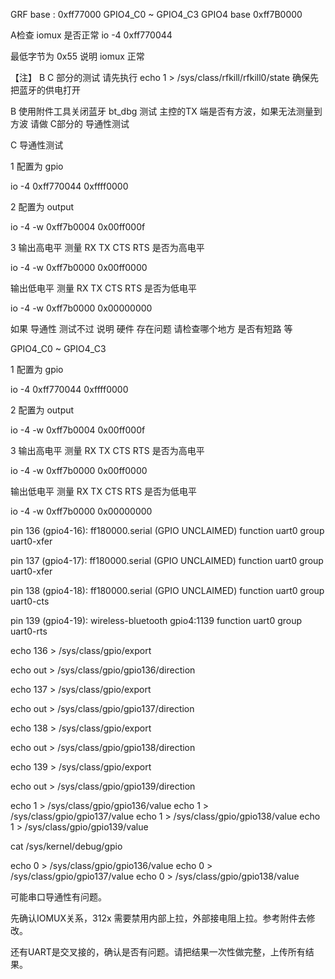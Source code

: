 
GRF base : 0xff77000
GPIO4_C0 ~ GPIO4_C3
GPIO4 base 0xff7B0000

A检查 iomux 是否正常
io -4  0xff770044

最低字节为 0x55 说明 iomux 正常

【注】 B C 部分的测试 请先执行 echo 1 > /sys/class/rfkill/rfkill0/state 确保先把蓝牙的供电打开

B 使用附件工具关闭蓝牙 bt_dbg 测试 主控的TX 端是否有方波，如果无法测量到 方波 请做 C部分的 导通性测试

C 导通性测试

1 配置为 gpio

io -4  0xff770044 0xffff0000

2 配置为 output

io -4 -w 0xff7b0004 0x00ff000f

3 输出高电平 测量 RX TX CTS RTS 是否为高电平

io -4 -w 0xff7b0000 0x00ff0000

输出低电平 测量 RX TX CTS RTS 是否为低电平

io -4 -w 0xff7b0000 0x00000000

如果 导通性 测试不过 说明 硬件 存在问题 请检查哪个地方 是否有短路 等




GPIO4_C0 ~ GPIO4_C3

1 配置为 gpio

io -4 0xff770044 0xffff0000

2 配置为 output

io -4 -w 0xff7b0004 0x00ff000f

3 输出高电平 测量 RX TX CTS RTS 是否为高电平

io -4 -w 0xff7b0000 0x00ff0000

输出低电平 测量 RX TX CTS RTS 是否为低电平

io -4 -w 0xff7b0000 0x00000000

pin 136 (gpio4-16): ff180000.serial (GPIO UNCLAIMED) function uart0 group uart0-xfer

pin 137 (gpio4-17): ff180000.serial (GPIO UNCLAIMED) function uart0 group uart0-xfer

pin 138 (gpio4-18): ff180000.serial (GPIO UNCLAIMED) function uart0 group uart0-cts

pin 139 (gpio4-19): wireless-bluetooth gpio4:1139 function uart0 group uart0-rts


echo 136 > /sys/class/gpio/export

echo out > /sys/class/gpio/gpio136/direction


echo 137 > /sys/class/gpio/export

echo out > /sys/class/gpio/gpio137/direction

echo 138 > /sys/class/gpio/export

echo out > /sys/class/gpio/gpio138/direction


echo 139 > /sys/class/gpio/export

echo out > /sys/class/gpio/gpio139/direction



echo 1 > /sys/class/gpio/gpio136/value
echo 1 > /sys/class/gpio/gpio137/value
echo 1 > /sys/class/gpio/gpio138/value
echo 1 > /sys/class/gpio/gpio139/value


cat /sys/kernel/debug/gpio

echo 0 > /sys/class/gpio/gpio136/value
echo 0 > /sys/class/gpio/gpio137/value
echo 0 > /sys/class/gpio/gpio138/value


可能串口导通性有问题。

先确认IOMUX关系，312x 需要禁用内部上拉，外部接电阻上拉。参考附件去修改。

还有UART是交叉接的，确认是否有问题。请把结果一次性做完整，上传所有结果。

